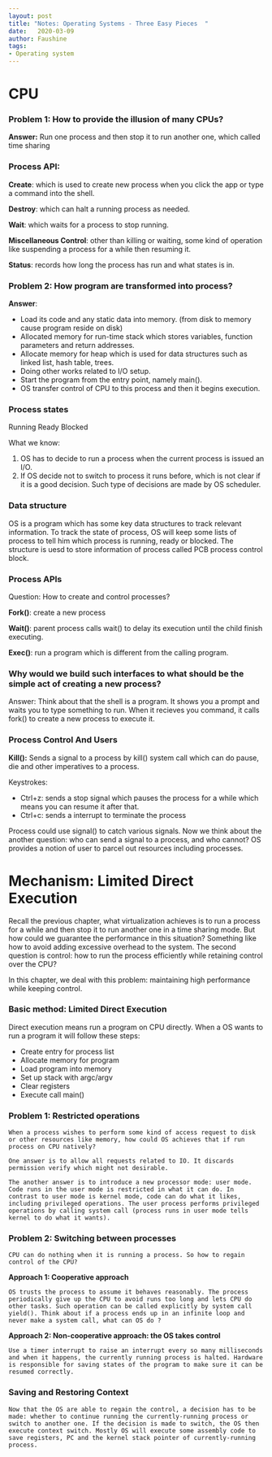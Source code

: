 ```yaml
---
layout: post
title: "Notes: Operating Systems - Three Easy Pieces  "
date:   2020-03-09
author: Faushine
tags: 
- Operating system
---
```




# CPU

### Problem 1: How to provide the illusion of many CPUs?

**Answer:** Run one process and then stop it to run another one, which called time sharing

### Process API:

**Create**: which is used to create new process when you click the app or type a command into the shell.

**Destroy**: which can halt a running process as needed.

**Wait**: which waits for a process to stop running.

**Miscellaneous Control**: other than killing or waiting, some kind of operation like suspending a process for a while then resuming it.

**Status**: records how long the process has run and what states is in.


### Problem 2: How program are transformed into process?

**Answer**:

 - Load its code and any static data into memory. (from disk to memory cause program reside on disk)
 - Allocated memory for run-time stack which stores variables, function parameters and return addresses.
 - Allocate memory for heap which is used for data structures such as linked list, hash table, trees.
 - Doing other works related to I/O setup.
 - Start the program from the entry point, namely main().
 - OS transfer control of CPU to this process and then it begins execution.


### Process states

Running 
Ready
Blocked

What we know: 

 1. OS has to decide to run a process when the current process is issued an I/O. 
 2. If OS decide not to switch to process it runs before, which is not clear if it is a good decision. Such type of decisions are made by OS scheduler.

### Data structure

OS is a program which has some key data structures to track relevant information. To track the state of process, OS will keep some lists of process to tell him which process is running, ready or blocked. The structure is uesd to store information of process called PCB process control block.


### Process APIs

Question: How to create and control processes?

**Fork()**: create a new process

**Wait()**: parent process calls wait() to delay its execution until the child finish executing.

**Exec()**: run a program which is different from the calling program.

### Why would we build such interfaces to what should be the simple act of creating a new process?

Answer:
Think about that the shell is a program. It shows you a prompt and waits you to type something to run. When it recieves you command, it calls fork() to create a new process to execute it.

### Process Control And Users

**Kill():** Sends a signal to a process by kill() system call which can do pause, die and other imperatives to a process.

Keystrokes:

 - Ctrl+z: sends a stop signal which pauses the process for a while which means you can resume it after that.
 - Ctrl+c: sends a interrupt to terminate the process 

Process could use signal() to catch various signals. Now we think about the another question: who can send a signal to a process, and who cannot? OS provides a notion of user to parcel out resources including processes.

# Mechanism: Limited Direct Execution 

Recall the previous chapter, what virtualization achieves is to run a process for a while and then stop it to run another one in a time sharing mode. But how could we guarantee the performance in this situation? Something like how to avoid adding excessive overhead to the system. The second question is control: how to run the process efficiently while retaining control over the CPU? 

In this chapter, we deal with this problem: maintaining high performance while keeping control.

### Basic method: Limited Direct Execution

Direct execution means run a program on CPU directly. When a OS wants to run a program it will follow these steps:

 - Create entry for process list
 - Allocate memory for program
 - Load program into memory
 - Set up stack with argc/argv
 - Clear registers
 - Execute call main()

### Problem 1: Restricted operations
	
	When a process wishes to perform some kind of access request to disk or other resources like memory, how could OS achieves that if run process on CPU natively?
	
	One answer is to allow all requests related to IO. It discards permission verify which might not desirable.
	
	The another answer is to introduce a new processor mode: user mode. Code runs in the user mode is restricted in what it can do. In contrast to user mode is kernel mode, code can do what it likes, including privileged operations. The user process performs privileged operations by calling system call (process runs in user mode tells kernel to do what it wants).
	
### Problem 2: Switching between processes
	
	CPU can do nothing when it is running a process. So how to regain control of the CPU?
	
**Approach 1: Cooperative approach**
	
	OS trusts the process to assume it behaves reasonably. The process periodically give up the CPU to avoid runs too long and lets CPU do other tasks. Such operation can be called explicitly by system call yield(). Think about if a process ends up in an infinite loop and never make a system call, what can OS do ?
	
**Approach 2: Non-cooperative approach: the OS takes control**
	
	Use a timer interrupt to raise an interrupt every so many milliseconds and when it happens, the currently running process is halted. Hardware is responsible for saving states of the program to make sure it can be resumed correctly.
	
	
### Saving and Restoring Context
	
    Now that the OS are able to regain the control, a decision has to be made: whether to continue running the currently-running process or switch to another one. If the decision is made to switch, the OS then execute context switch. Mostly OS will execute some assembly code to save registers, PC and the kernel stack pointer of currently-running process.
